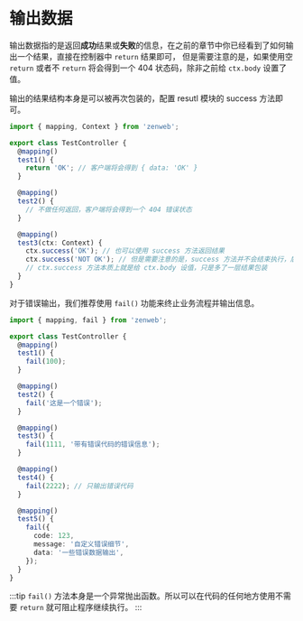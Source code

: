 # 输出数据

输出数据指的是返回**成功**结果或**失败**的信息，在之前的章节中你已经看到了如何输出一个结果，直接在控制器中 `return` 结果即可，
但是需要注意的是，如果使用空 `return` 或者不 `return` 将会得到一个 404 状态码，除非之前给 `ctx.body` 设置了值。

输出的结果结构本身是可以被再次包装的，配置 resutl 模块的 success 方法即可。

```ts
import { mapping, Context } from 'zenweb';

export class TestController {
  @mapping()
  test1() {
    return 'OK'; // 客户端将会得到 { data: 'OK' }
  }

  @mapping()
  test2() {
    // 不做任何返回，客户端将会得到一个 404 错误状态
  }

  @mapping()
  test3(ctx: Context) {
    ctx.success('OK'); // 也可以使用 success 方法返回结果
    ctx.success('NOT OK'); // 但是需要注意的是，success 方法并不会结束执行，后续再次调用会覆盖之前的结果
    // ctx.success 方法本质上就是给 ctx.body 设值，只是多了一层结果包装
  }
}
```

对于错误输出，我们推荐使用 `fail()` 功能来终止业务流程并输出信息。

```ts
import { mapping, fail } from 'zenweb';

export class TestController {
  @mapping()
  test1() {
    fail(100);
  }

  @mapping()
  test2() {
    fail('这是一个错误');
  }

  @mapping()
  test3() {
    fail(1111, '带有错误代码的错误信息');
  }

  @mapping()
  test4() {
    fail(2222); // 只输出错误代码
  }

  @mapping()
  test5() {
    fail({
      code: 123,
      message: '自定义错误细节',
      data: '一些错误数据输出',
    });
  }
}
```

:::tip
`fail()` 方法本身是一个异常抛出函数。所以可以在代码的任何地方使用不需要 `return` 就可阻止程序继续执行。
:::
